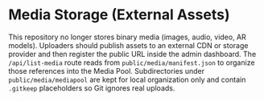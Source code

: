 # Media Storage (External Assets)

This repository no longer stores binary media (images, audio, video, AR models).
Uploaders should publish assets to an external CDN or storage provider and then
register the public URL inside the admin dashboard. The `/api/list-media` route
reads from `public/media/manifest.json` to organize those references into the
Media Pool. Subdirectories under `public/media/mediapool` are kept for local
organization only and contain `.gitkeep` placeholders so Git ignores real
uploads.
